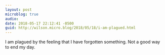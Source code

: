 ```yaml
---
layout: post
microblog: true
audio: 
date: 2018-05-17 22:12:41 -0500
guid: http://wilson.micro.blog/2018/05/18/i-am-plagued.html
---
```

I am plagued by the feeling that I have forgotten something. Not a good way to end my day. 
